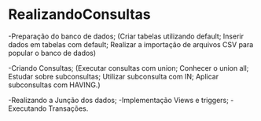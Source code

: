 # RealizandoConsultas
-Preparação do banco de dados;
(Criar tabelas utilizando default;
Inserir dados em tabelas com default;
Realizar a importação de arquivos CSV para popular o banco de dados)

-Criando Consultas;
(Executar consultas com union;
Conhecer o union all;
Estudar sobre subconsultas;
Utilizar subconsulta com IN;
Aplicar subconsultas com HAVING.)

-Realizando a Junção dos dados;
-Implementação Views e triggers;
-Executando Transações.

